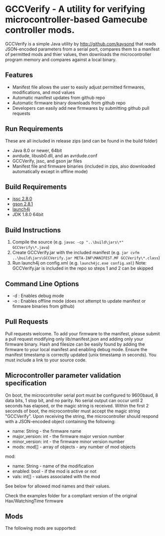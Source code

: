 # GCCVerify - A utility for verifying microcontroller-based Gamecube controller mods.
GCCVerify is a simple Java utility by http://github.com/kaysond that reads JSON-encoded parameters from a serial port, compares them to a manifest of permitted mods and thier values, then downloads the microcontroller program memory and compares against a local binary.

## Features
* Manifest file allows the user to easily adjust permitted firmwares, modifications, and mod values
* Automatic manifest updates from github repo
* Automatic firmware binary downloads from github repo
* Developers can easily add new firmwares by submitting github pull requests

## Run Requirements
These are all included in release zips (and can be found in the build folder)
* Java 8.0 or newer, 64bit
* avrdude, libusb0.dll, and an avrdude.conf
* GCCVerify, jssc, and gson jar files
* Manifest file and firmware binaries (included in zips, also downloaded automatically except in offline mode)

## Build Requirements
* [jssc 2.8.0](https://github.com/scream3r/java-simple-serial-connector)
* [gson 2.8.1](https://github.com/google/gson)
* [launch4j](http://launch4j.sourceforge.net/)
* JDK 1.8.0 64bit

## Build Instructions
1. Compile the source (e.g. `javac -cp "..\build\jars\*" GCCVerify\*.java`)
2. Create GCCVerify.jar with the included manifest (e.g. `jar cvfm ..\build\jars\GCCVerify.jar META-INF\MANIFEST.MF GCCVerify\*.class`)
3. Run launch4j on config.xml (e.g. `launch4jc.exe config.xml`)
Note: GCCVerify.jar is included in the repo so steps 1 and 2 can be skipped

## Command Line Options
* -d : Enables debug mode
* -o : Enables offline mode (does not attempt to update manifest or firmware binaries from github)

## Pull Requests
Pull requests welcome. To add your firmware to the manifest, please submit a pull request modifying only lib/manifest.json and adding only your firmware binary. Hash and filesize can be easily found by adding the firmware to your local manifest and enabling debug mode. Ensure the manifest timestamp is correctly updated (unix timestamp in seconds). You must include a link to your source code.

## Microcontroller parameter validation specification
On boot, the microcontroller serial port must be configured to 9600baud, 8 data bits, 1 stop bit, and no parity. No serial output can occur until 2 seconds has elapsed, or the magic string is received. Within the first 2 seconds of boot, the microcontroller must accept the magic string "GCCVerify". Upon receiving the string, the microcontroller should respond with a JSON-encoded object containing the following:

* name: String - the firmware name
* major_version: int - the firmware major version number
* minor_version: int - the firmware minor version number
* mods: mod[] - array of objects - any number of mod objects

mod:
* name: String - name of the modification
* enabled: bool - if the mod is active or not
* vals: int[] - values associated with the mod

See below for allowed mod names and their values.

Check the examples folder for a compliant version of the original Hax/WatchingTime firmware

## Mods
The following mods are supported:
